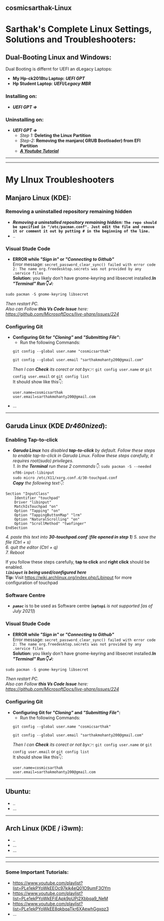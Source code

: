 ## cosmicsarthak-Linux

# Sarthak's Complete Linux Settings, Solutions and Troubleshooters:

## Dual-Booting Linux and Windows:
Dual Booting is differnt for UEFI an dLegacy Laptops:
- **My Hp-ck2018tu Laptop:** ***UEFI GPT***
- **Hp Student Laptop**: ***UEFI/Legacy MBR***
### Installing on:
- ***UEFI GPT =>*** 

### Uninstalling on:
- ***UEFI GPT =>***
   - _Step 1:_ **Deleting the Linux Partition**
   - _Step-2:_ **Removing the manjaro( GRUB Bootloader) from EFI Partition**
   - [***A Youtube Tutorial***](https://www.youtube.com/watch?v=aKKdiqVHNqw&list=PLe1ekPYoWkEE8qkbqaTkr6XAewhGgxqz3&index=1)


___
___
# My LInux Troubleshooters
## Manjaro Linux (KDE):
### Removing a uninstalled repository remaining hidden
- ***Removing a uninstalled repository remaining hidden:*** **`The repo should be specified in "/etc/pacman.conf". Just edit the file and remove it or comment it out by putting # in the beginning of the line.`** <br/>
- ..
###  Visual Stude Code
   - **ERROR while  _"Sign in"_ or _"Connecting to Github"_** <br/>
   Error message: `secret_password_clear_sync() failed with error code 2: The name org.freedesktop.secrets was not provided by any .service files` <br/>
   **Solution:** you likely don't have gnome-keyring and libsecret installed._**In "Terminal" Run👇↲:**_ <br/>
   ```cpp
   sudo pacman -S gnome-keyring libsecret
   ```
   _Then restart PC._ <br/>
   _Also can Follow **this Vs Code Issue** here:_ _https://github.com/MicrosoftDocs/live-share/issues/224_
   ### Configuring Git
- **Configuring Git for _"Cloning"_ and _"Submitting File"_:**
   - Run the following Commands:
   ```
   git config --global user.name "cosmicsarthak"
   ```
   ```
   git config --global user.email "sarthakmohanty200@gmail.com"
   ```
   _Then I can **Check** its corect or not by👉:_
   `git config user.name` or `git config user.email` or `git config list` <br/>
   It should show like this👇:
   ```
   user.name=cosmicsarthak
   user.email=sarthakmohanty200@gmail.com
   ```
- ...
___
## Garuda Linux (KDE _Dr460nized_):
### Enabling Tap-to-click
- _**Garuda Linux** has disabled **tap-to-click** by default. Follow these steps to enable tap-to-click in Garuda Linux.
Follow these steps carefully, it requires root(sudo) privileges._ <br/>
_1. In the **Terminal** run these 2 commands👇:_
    `sudo pacman -S --needed xf86-input-libinput` <br/>
    `sudo micro /etc/X11/xorg.conf.d/30-touchpad.conf` <br/>
    _**Copy** the following text👇:_
```
Section "InputClass"
    Identifier "touchpad"
    Driver "libinput"
    MatchIsTouchpad "on"
    Option "Tapping" "on"
    Option "TappingButtonMap" "lrm"
    Option "NaturalScrolling" "on"
    Option "ScrollMethod" "twofinger"
EndSection
```
_4. paste this text into **30-touchpad.conf** (**file opened in step 1**)
5. save the file (Ctrl + s) <br/>
6. quit the editor (Ctrl + q) <br/>
7. Reboot_

If you follow these steps carefully, **tap to click** and **right click** should be enabled. <br/>
   ***`libinput` is being used/configured here*** <br/>
**Tip:** Visit  https://wiki.archlinux.org/index.php/Libinput for more configuration of touchpad
<br/>
### Software Centre
- ***`pamac`*** is to be used as Software centre (**`optopi`** _is not supported [as of July 2021]_)
###  Visual Stude Code
   - **ERROR while  _"Sign in"_ or _"Connecting to Github"_** <br/>
   Error message: `secret_password_clear_sync() failed with error code 2: The name org.freedesktop.secrets was not provided by any .service files` <br/>
   **Solution:** you likely don't have gnome-keyring and libsecret installed._**In "Terminal" Run👇↲:**_ <br/>
   ```cpp
   sudo pacman -S gnome-keyring libsecret
   ```
   _Then restart PC._ <br/>
   _Also can Follow **this Vs Code Issue** here:_ _https://github.com/MicrosoftDocs/live-share/issues/224_
   ### Configuring Git
- **Configuring Git for _"Cloning"_ and _"Submitting File"_:**
   - Run the following Commands:
   ```
   git config --global user.name "cosmicsarthak"
   ```
   ```
   git config --global user.email "sarthakmohanty200@gmail.com"
   ```
   _Then I can **Check** its corect or not by👉:_
   `git config user.name` or `git config user.email` or `git config list` <br/>
   It should show like this👇:
   ```
   user.name=cosmicsarthak
   user.email=sarthakmohanty200@gmail.com
   ```
   
___
## Ubuntu:
- ..
- ...
___
## Arch Linux (KDE / i3wm):
- ..
- ...
- ...

___
___
### Some Important Tutorials:
- https://www.youtube.com/playlist?list=PLe1ekPYoWkEEOc97kjk4eQ01O9umF3OYm
- https://www.youtube.com/playlist?list=PLe1ekPYoWkEFiEApk9pUPj2Xbbqa9_NeM
- https://www.youtube.com/playlist?list=PLe1ekPYoWkEE8qkbqaTkr6XAewhGgxqz3
- ...
